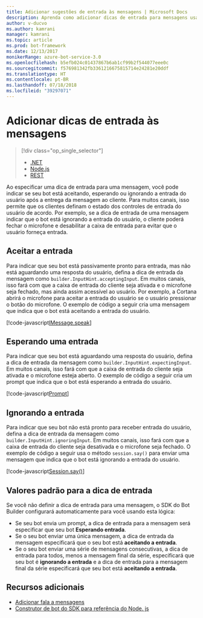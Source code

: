 ```yaml
---
title: Adicionar sugestões de entrada às mensagens | Microsoft Docs
description: Aprenda como adicionar dicas de entrada para mensagens usando o Bot Builder SDK for .NET.
author: v-ducvo
ms.author: kamrani
manager: kamrani
ms.topic: article
ms.prod: bot-framework
ms.date: 12/13/2017
monikerRange: azure-bot-service-3.0
ms.openlocfilehash: b5efb024c01437867b6ab1cf99b2f544077eee0c
ms.sourcegitcommit: f576981342fb3361216675815714e24281e20ddf
ms.translationtype: HT
ms.contentlocale: pt-BR
ms.lasthandoff: 07/18/2018
ms.locfileid: "39297071"
---
```

# <a name="add-input-hints-to-messages"></a>Adicionar dicas de entrada às mensagens
> [!div class="op_single_selector"]
> - [.NET](../dotnet/bot-builder-dotnet-add-input-hints.md)
> - [Node.js](../nodejs/bot-builder-nodejs-send-input-hints.md)
> - [REST](../rest-api/bot-framework-rest-connector-add-input-hints.md)

Ao especificar uma dica de entrada para uma mensagem, você pode indicar se seu bot está aceitando, esperando ou ignorando a entrada do usuário após a entrega da mensagem ao cliente. Para muitos canais, isso permite que os clientes definam o estado dos controles de entrada do usuário de acordo. Por exemplo, se a dica de entrada de uma mensagem indicar que o bot está ignorando a entrada do usuário, o cliente poderá fechar o microfone e desabilitar a caixa de entrada para evitar que o usuário forneça entrada.

## <a name="accepting-input"></a>Aceitar a entrada

Para indicar que seu bot está passivamente pronto para entrada, mas não está aguardando uma resposta do usuário, defina a dica de entrada da mensagem como `builder.InputHint.acceptingInput`. Em muitos canais, isso fará com que a caixa de entrada do cliente seja ativada e o microfone seja fechado, mas ainda assim acessível ao usuário. Por exemplo, a Cortana abrirá o microfone para aceitar a entrada do usuário se o usuário pressionar o botão do microfone. O exemplo de código a seguir cria uma mensagem que indica que o bot está aceitando a entrada do usuário.

[!code-javascript[IMessage.speak](../includes/code/node-input-hints.js#InputHintAcceptingInput)]

## <a name="expecting-input"></a>Esperando uma entrada

Para indicar que seu bot está aguardando uma resposta do usuário, defina a dica de entrada da mensagem como `builder.InputHint.expectingInput`. Em muitos canais, isso fará com que a caixa de entrada do cliente seja ativada e o microfone esteja aberto. O exemplo de código a seguir cria um prompt que indica que o bot está esperando a entrada do usuário.

[!code-javascript[Prompt](../includes/code/node-input-hints.js#InputHintExpectingInput)]

## <a name="ignoring-input"></a>Ignorando a entrada

Para indicar que seu bot não está pronto para receber entrada do usuário, defina a dica de entrada da mensagem como `builder.InputHint.ignoringInput`. Em muitos canais, isso fará com que a caixa de entrada do cliente seja desativada e o microfone seja fechado. O exemplo de código a seguir usa o método `session.say()` para enviar uma mensagem que indica que o bot está ignorando a entrada do usuário.

[!code-javascript[Session.say()](../includes/code/node-input-hints.js#InputHintIgnoringInput)]

## <a name="default-values-for-input-hint"></a>Valores padrão para a dica de entrada

Se você não definir a dica de entrada para uma mensagem, o SDK do Bot Builder configurará automaticamente para você usando esta lógica: 

- Se seu bot envia um prompt, a dica de entrada para a mensagem será especificar que seu bot **Esperando entrada**.</li>
- Se o seu bot enviar uma única mensagem, a dica de entrada da mensagem especificará que o seu bot está **aceitando a entrada**.</li>
- Se o seu bot enviar uma série de mensagens consecutivas, a dica de entrada para todos, menos a mensagem final da série, especificará que seu bot é **ignorando a entrada** e a dica de entrada para a mensagem final da série especificará que seu bot está **aceitando a entrada**.

## <a name="additional-resources"></a>Recursos adicionais

- [Adicionar fala a mensagens](bot-builder-nodejs-text-to-speech.md)
- [Construtor de bot do SDK para referência do Node. js][SDKReference]

[SDKReference]: https://docs.botframework.com/en-us/node/builder/chat-reference/modules/_botbuilder_d_.html

